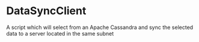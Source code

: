 # DataSyncClient
A script which will select from an Apache Cassandra and sync the selected data to a server located in the same subnet
